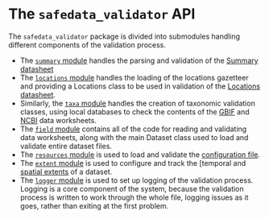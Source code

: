 # The `safedata_validator` API

The `safedata_validator` package is divided into submodules handling different
components of the validation process.

* The [`summary` module](./summary.md) handles the parsing and validation of the
  [Summary datasheet](../data_providers/data_format/summary.md)
* The [`locations` module](./locations.md) handles the loading of the locations
  gazetteer and providing a Locations class to be used in validation of the
  [Locations datasheet](../data_providers/data_format/locations.md).
* Similarly, the [`taxa` module](./taxa.md) handles the creation of taxonomic validation
  classes, using local databases to check the contents of the
  [GBIF](../data_providers/data_format/gbif_taxa.md) and
  [NCBI](../data_providers/data_format/ncbi_taxa.md) data worksheets.
* The [`field` module](./field.md) contains all of the code for reading and validating
  data worksheets, along with the main Dataset class used to load and validate entire
  dataset files.
* The [`resources` module](./resources.md) is used to load and validate the
  [configuration file](../install/configuration.md).
* The [`extent` module](./extent.md) is used to configure and track the [temporal and
  [spatial extents](../install/configuration.md#extents) of a dataset.
* The [`logger` module](./logger.md) is used to set up logging of the validation
  process. Logging is a core component of the system, because the validation process is
  written to work through the whole file, logging issues as it goes, rather than exiting
  at the first problem.
